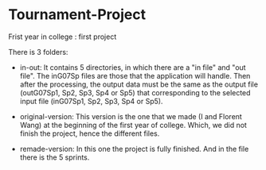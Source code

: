 # Tournament-Project
Frist year in college : first project

There is 3 folders:
  - in-out: It contains 5 directories, in which there are a "in file" and "out file".
            The inG07Sp files are those that the application will handle. 
            Then after the processing, the output data must be the same as the 
            output file (outG07Sp1, Sp2, Sp3, Sp4 or Sp5) that corresponding 
            to the selected input file (inG07Sp1, Sp2, Sp3, Sp4 or Sp5).

  - original-version: This version is the one that we made (I and Florent Wang) 
                      at the beginning of the first year of college. Which, we
                      did not finish the project, hence the different files.
                      
  - remade-version: In this one the project is fully finished. And in the file there
                    is the 5 sprints.
